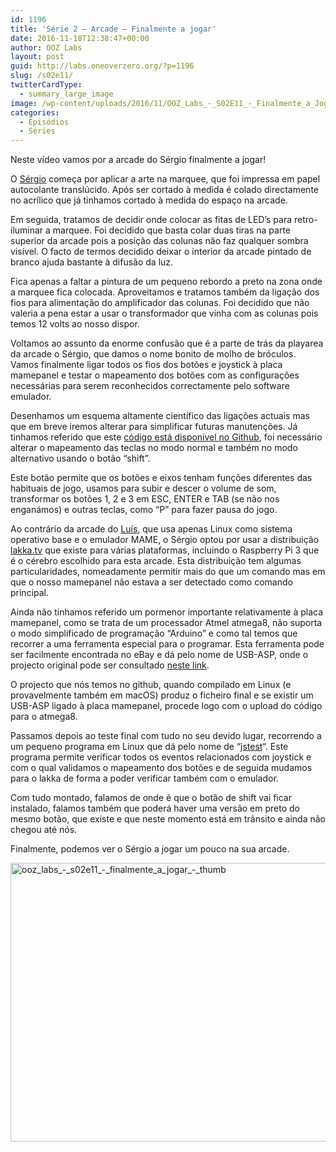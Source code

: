 ```yaml
---
id: 1196
title: 'Série 2 — Arcade — Finalmente a jogar'
date: 2016-11-18T12:38:47+00:00
author: OOZ Labs
layout: post
guid: http://labs.oneoverzero.org/?p=1196
slug: /s02e11/
twitterCardType:
  - summary_large_image
image: /wp-content/uploads/2016/11/OOZ_Labs_-_S02E11_-_Finalmente_a_Jogar_-_Thumb.jpeg
categories:
  - Episódios
  - Séries
---
```

Neste vídeo vamos por a arcade do Sérgio finalmente a jogar!



O [Sérgio](http://labs.oneoverzero.org/series/serie-2/convidado-especial-sergio-bernardino/) começa por aplicar a arte na marquee, que foi impressa em papel autocolante translúcido. Após ser cortado à medida é colado directamente no acrílico que já tinhamos cortado à medida do espaço na arcade.

Em seguida, tratamos de decidir onde colocar as fitas de LED&#8217;s para retro-iluminar a marquee. Foi decidido que basta colar duas tiras na parte superior da arcade pois a posição das colunas não faz qualquer sombra visível. O facto de termos decidido deixar o interior da arcade pintado de branco ajuda bastante à difusão da luz.

Fica apenas a faltar a pintura de um pequeno rebordo a preto na zona onde a marquee fica colocada. Aproveitamos e tratamos também da ligação dos fios para alimentação do amplificador das colunas. Foi decidido que não valeria a pena estar a usar o transformador que vinha com as colunas pois temos 12 volts ao nosso dispor.

Voltamos ao assunto da enorme confusão que é a parte de trás da playarea da arcade o Sérgio, que damos o nome bonito de molho de bróculos. Vamos finalmente ligar todos os fios dos botões e joystick à placa mamepanel e testar o mapeamento dos botões com as configurações necessárias para serem reconhecidos correctamente pelo software emulador.

Desenhamos um esquema altamente científico das ligações actuais mas que em breve iremos alterar para simplificar futuras manutenções. Já tinhamos referido que este [código está disponível no Github](https://github.com/luisfcorreia/mamepanel), foi necessário alterar o mapeamento das teclas no modo normal e também no modo alternativo usando o botão &#8220;shift&#8221;.

Este botão permite que os botões e eixos tenham funções diferentes das habituais de jogo, usamos para subir e descer o volume de som, transformar os botões 1, 2 e 3 em ESC, ENTER e TAB (se não nos enganámos) e outras teclas, como &#8220;P&#8221; para fazer pausa do jogo.

Ao contrário da arcade do [Luís](http://labs.oneoverzero.org/equipa/luis-correia/), que usa apenas Linux como sistema operativo base e o emulador MAME, o Sérgio optou por usar a distribuição [lakka.tv](http://lakka.tv) que existe para várias plataformas, incluindo o Raspberry Pi 3 que é o cérebro escolhido para esta arcade. Esta distribuição tem algumas particularidades, nomeadamente permitir mais do que um comando mas em que o nosso mamepanel não estava a ser detectado como comando principal.

Ainda não tinhamos referido um pormenor importante relativamente à placa mamepanel, como se trata de um processador Atmel atmega8, não suporta o modo simplificado de programação &#8220;Arduino&#8221; e como tal temos que recorrer a uma ferramenta especial para o programar. Esta ferramenta pode ser facilmente encontrada no eBay e dá pelo nome de USB-ASP, onde o projecto original pode ser consultado [neste link](http://www.fischl.de/usbasp/).

O projecto que nós temos no github, quando compilado em Linux (e provavelmente também em macOS) produz o ficheiro final e se existir um USB-ASP ligado à placa mamepanel, procede logo com o upload do código para o atmega8.

Passamos depois ao teste final com tudo no seu devido lugar, recorrendo a um pequeno programa em Linux que dá pelo nome de &#8220;[jstest](https://linux.die.net/man/1/jstest)&#8220;. Este programa permite verificar todos os eventos relacionados com joystick e com o qual validamos o mapeamento dos botões e de seguida mudamos para o lakka de forma a poder verificar também com o emulador.

Com tudo montado, falamos de onde é que o botão de shift vai ficar instalado, falamos também que poderá haver uma versão em preto do mesmo botão, que existe e que neste momento está em trânsito e ainda não chegou até nós.

Finalmente, podemos ver o Sérgio a jogar um pouco na sua arcade.

[<img class="aligncenter size-large wp-image-1207" src="http://labs.oneoverzero.org/wp-content/uploads/2016/11/OOZ_Labs_-_S02E11_-_Finalmente_a_Jogar_-_Thumb-1024x576.jpeg" alt="ooz_labs_-_s02e11_-_finalmente_a_jogar_-_thumb" width="792" height="446" srcset="http://labs.oneoverzero.org/wp-content/uploads/2016/11/OOZ_Labs_-_S02E11_-_Finalmente_a_Jogar_-_Thumb-1024x576.jpeg 1024w, http://labs.oneoverzero.org/wp-content/uploads/2016/11/OOZ_Labs_-_S02E11_-_Finalmente_a_Jogar_-_Thumb-300x169.jpeg 300w, http://labs.oneoverzero.org/wp-content/uploads/2016/11/OOZ_Labs_-_S02E11_-_Finalmente_a_Jogar_-_Thumb-768x432.jpeg 768w" sizes="(max-width: 792px) 100vw, 792px" />](http://labs.oneoverzero.org/wp-content/uploads/2016/11/OOZ_Labs_-_S02E11_-_Finalmente_a_Jogar_-_Thumb.jpeg)